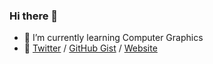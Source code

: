 ### Hi there 👋

<!--
**nishidate-yuki/nishidate-yuki** is a ✨ _special_ ✨ repository because its `README.md` (this file) appears on your GitHub profile.

Here are some ideas to get you started:

- 🔭 I’m currently working on ...
- 🌱 I’m currently learning ...
- 👯 I’m looking to collaborate on ...
- 🤔 I’m looking for help with ...
- 💬 Ask me about ...
- 📫 How to reach me: ...
- 😄 Pronouns: ...
- ⚡ Fun fact: ...
-->


- 🌱 I’m currently learning Computer Graphics
- 🔗 [Twitter](https://twitter.com/yknishidate) / [GitHub Gist](https://gist.github.com/yknishidate) / [Website](https://yknishidate.github.io/)
